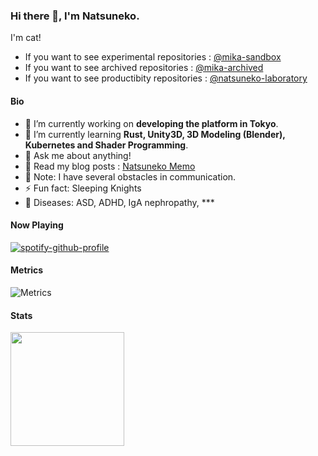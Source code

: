 ### Hi there 👋, I'm Natsuneko.

I'm cat!

- If you want to see experimental repositories : [@mika-sandbox](https://github.com/mika-sandbox)
- If you want to see archived repositories : [@mika-archived](https://github.com/mika-archived)
- If you want to see productibity repositories : [@natsuneko-laboratory](https://github.com/natsuneko-laboratory)

#### Bio

<!--
**mika-f/mika-f** is a ✨ _special_ ✨ repository because its `README.md` (this file) appears on your GitHub profile.

Here are some ideas to get you started:

- 🔭 I’m currently working on ...
- 🌱 I’m currently learning ...
- 👯 I’m looking to collaborate on ...
- 🤔 I’m looking for help with ...
- 💬 Ask me about ...
- 📫 How to reach me: ...
- 😄 Pronouns: ...
- ⚡ Fun fact: ...
-->

- 🔭 I’m currently working on **developing the platform in Tokyo**.
- 🌱 I’m currently learning **Rust, Unity3D, 3D Modeling (Blender), Kubernetes and Shader Programming**.
- 💬 Ask me about anything!
- 📝 Read my blog posts : [Natsuneko Memo](https://natsuneko.blog/)
- 📓 Note: I have several obstacles in communication.
- ⚡ Fun fact: Sleeping Knights
- 🏥 Diseases: ASD, ADHD, IgA nephropathy, \*\*\*

#### Now Playing

[![spotify-github-profile](https://spotify-github-profile.kittinanx.com/api/view?uid=96bmt0lfz20zgg5hw1k72v4s4&cover_image=true&theme=novatorem&show_offline=false&background_color=000000&interchange=true&bar_color=ffffff&bar_color_cover=true)](https://spotify-github-profile.vercel.app/api/view?uid=96bmt0lfz20zgg5hw1k72v4s4&redirect=true)

#### Metrics

![Metrics](https://metrics.lecoq.io/mika-f?template=classic&isocalendar=1&languages=1&base=header%2C%20activity%2C%20community%2C%20repositories%2C%20metadata&base.indepth=false&base.hireable=false&base.skip=false&isocalendar=false&isocalendar.duration=full-year&languages=false&languages.limit=8&languages.threshold=0%25&languages.other=true&languages.colors=github&languages.sections=most-used&languages.details=percentage&languages.indepth=false&languages.analysis.timeout=15&languages.categories=markup%2C%20programming&languages.recent.categories=markup%2C%20programming&languages.recent.load=300&languages.recent.days=14&config.timezone=Asia%2FTokyo)

#### Stats

<p>
  <img src="https://github-readme-stats.vercel.app/api?username=mika-f" height="182" />
</p>
